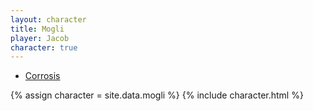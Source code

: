 ```yaml
---
layout: character
title: Mogli
player: Jacob
character: true
---
```


<div class="character-links">
  <ul>
    <li><a href="./corrosis">Corrosis</a></li>
  </ul>
</div>

{% assign character = site.data.mogli %}
{% include character.html %}